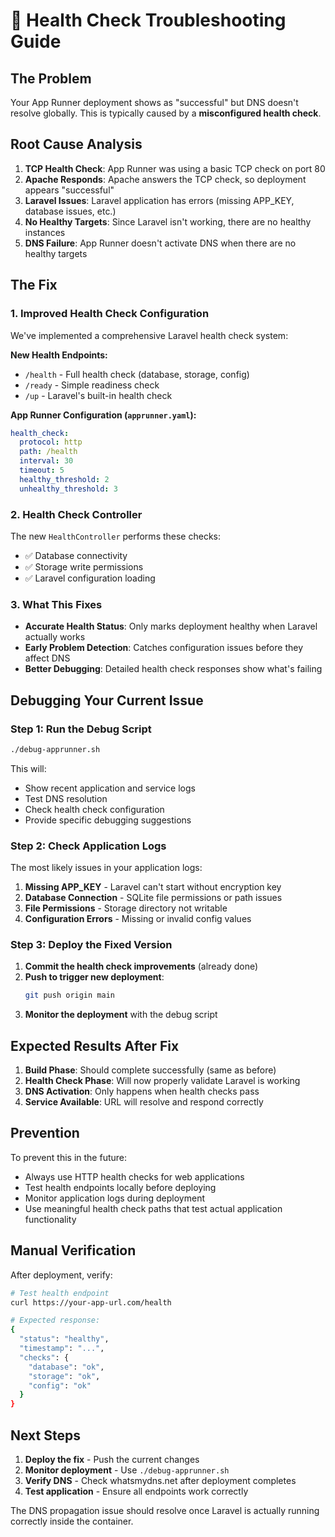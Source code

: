 # 🚨 Health Check Troubleshooting Guide

## The Problem

Your App Runner deployment shows as "successful" but DNS doesn't resolve globally. This is typically caused by a **misconfigured health check**.

## Root Cause Analysis

1. **TCP Health Check**: App Runner was using a basic TCP check on port 80
2. **Apache Responds**: Apache answers the TCP check, so deployment appears "successful"
3. **Laravel Issues**: Laravel application has errors (missing APP_KEY, database issues, etc.)
4. **No Healthy Targets**: Since Laravel isn't working, there are no healthy instances
5. **DNS Failure**: App Runner doesn't activate DNS when there are no healthy targets

## The Fix

### 1. Improved Health Check Configuration

We've implemented a comprehensive Laravel health check system:

**New Health Endpoints:**
- `/health` - Full health check (database, storage, config)
- `/ready` - Simple readiness check
- `/up` - Laravel's built-in health check

**App Runner Configuration (`apprunner.yaml`):**
```yaml
health_check:
  protocol: http
  path: /health
  interval: 30
  timeout: 5
  healthy_threshold: 2
  unhealthy_threshold: 3
```

### 2. Health Check Controller

The new `HealthController` performs these checks:
- ✅ Database connectivity
- ✅ Storage write permissions
- ✅ Laravel configuration loading

### 3. What This Fixes

- **Accurate Health Status**: Only marks deployment healthy when Laravel actually works
- **Early Problem Detection**: Catches configuration issues before they affect DNS
- **Better Debugging**: Detailed health check responses show what's failing

## Debugging Your Current Issue

### Step 1: Run the Debug Script

```bash
./debug-apprunner.sh
```

This will:
- Show recent application and service logs
- Test DNS resolution
- Check health check configuration
- Provide specific debugging suggestions

### Step 2: Check Application Logs

The most likely issues in your application logs:
1. **Missing APP_KEY** - Laravel can't start without encryption key
2. **Database Connection** - SQLite file permissions or path issues
3. **File Permissions** - Storage directory not writable
4. **Configuration Errors** - Missing or invalid config values

### Step 3: Deploy the Fixed Version

1. **Commit the health check improvements** (already done)
2. **Push to trigger new deployment**:
   ```bash
   git push origin main
   ```
3. **Monitor the deployment** with the debug script

## Expected Results After Fix

1. **Build Phase**: Should complete successfully (same as before)
2. **Health Check Phase**: Will now properly validate Laravel is working
3. **DNS Activation**: Only happens when health checks pass
4. **Service Available**: URL will resolve and respond correctly

## Prevention

To prevent this in the future:
- Always use HTTP health checks for web applications
- Test health endpoints locally before deploying
- Monitor application logs during deployment
- Use meaningful health check paths that test actual application functionality

## Manual Verification

After deployment, verify:

```bash
# Test health endpoint
curl https://your-app-url.com/health

# Expected response:
{
  "status": "healthy",
  "timestamp": "...",
  "checks": {
    "database": "ok",
    "storage": "ok", 
    "config": "ok"
  }
}
```

## Next Steps

1. **Deploy the fix** - Push the current changes
2. **Monitor deployment** - Use `./debug-apprunner.sh` 
3. **Verify DNS** - Check whatsmydns.net after deployment completes
4. **Test application** - Ensure all endpoints work correctly

The DNS propagation issue should resolve once Laravel is actually running correctly inside the container.
